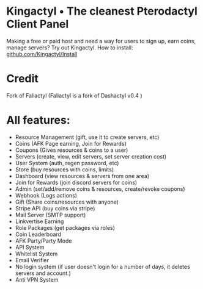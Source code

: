 # Kingactyl • The cleanest Pterodactyl Client Panel
Making a free or paid host and need a way for users to sign up, earn coins, manage servers? Try out Kingactyl.
How to install: [github.com/Kingactyl/Install](https://github.com/Kingactyl/Install)

# Credit
Fork of Faliactyl (Faliactyl is a fork of Dashactyl v0.4 )

# All features:
- Resource Management (gift, use it to create servers, etc)
- Coins (AFK Page earning, Join for Rewards)
- Coupons (Gives resources & coins to a user)
- Servers (create, view, edit servers, set server creation cost)
- User System (auth, regen password, etc)
- Store (buy resources with coins, limits)
- Dashboard (view resources & servers from one area)
- Join for Rewards (join discord servers for coins)
- Admin (set/add/remove coins & resources, create/revoke coupons)
- Webhook (Logs actions)
- Gift (Share coins/resources with anyone)
- Stripe API (buy coins via stripe)
- Mail Server (SMTP support)
- Linkvertise Earning
- Role Packages (get packages via roles)
- Coin Leaderboard
- AFK Party/Party Mode
- API System
- Whitelist System
- Email Verifier
- No login system (if user doesn't login for a number of days, it deletes servers and account.)
- Anti VPN System

